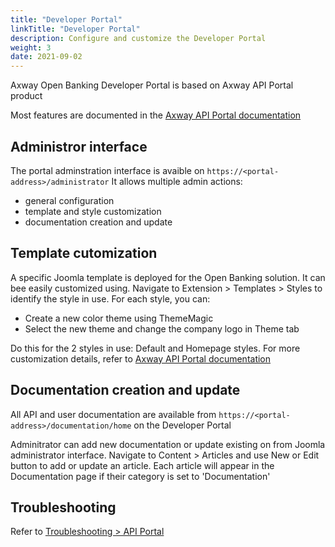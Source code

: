 ```yaml
---
title: "Developer Portal"
linkTitle: "Developer Portal"
description: Configure and customize the Developer Portal
weight: 3
date: 2021-09-02
---
```


Axway Open Banking Developer Portal is based on Axway API Portal product

Most features are documented in the [Axway API Portal documentation](https://docs.axway.com/bundle/axway-open-docs/page/docs/apim_administration/apiportal_admin/apip_overview/index.html) 

## Administror interface

The portal adminstration interface is avaible on `https://<portal-address>/administrator` 
It allows multiple admin actions:

* general configuration
* template and style customization
* documentation creation and update

## Template cutomization

A specific Joomla template is deployed for the Open Banking solution. It can bee easily customized using.
Navigate to Extension > Templates > Styles to identify the style in use. For each style, you can:

* Create a new color theme using ThemeMagic
* Select the new theme and change the company logo in Theme tab 

Do this for the 2 styles in use: Default and Homepage styles.
For more customization details, refer to [Axway API Portal documentation](https://docs.axway.com/bundle/axway-open-docs/page/docs/apim_administration/apiportal_admin/apip_overview/index.html)

## Documentation creation and update

All API and user documentation are available from `https://<portal-address>/documentation/home` on the Developer Portal

Adminitrator can add new documentation or update existing on from Joomla administrator interface.
Navigate to Content > Articles and use New or Edit button to add or update an article. Each article will appear in the Documentation page if their category is set to 'Documentation'

## Troubleshooting

Refer to [Troubleshooting > API Portal](/docs/configuration/troubleshooting#portal-errors)